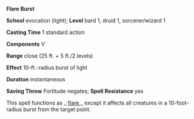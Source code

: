  **Flare Burst**

**School** evocation (light); **Level** bard 1, druid 1, sorcerer/wizard 1

**Casting Time** 1 standard action

**Components** V

**Range** close (25 ft. + 5 ft./2 levels)

**Effect** 10-ft.-radius burst of light

**Duration** instantaneous

**Saving Throw** Fortitude negates; **Spell Resistance** yes

This spell functions as _ [flare](../../spells/flare.html#_flare),_ except it affects all creatures in a 10-foot-radius burst from the target point.

